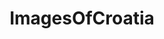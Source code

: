 ---
title: ImagesOfCroatia
crosslinks:
- croatia
- pics
- EarthPorn
- europe
- imagesofnetwork
- funny
- itookapicture
- travel
- whatsthisplant
- CityPorn
- LargeImages
- whatsthisbug
- mildlyinteresting
- food
- waterporn
- PoliticalHumor
- SkyPorn
- ArchitecturePorn
- teslamotors
- AccidentalWesAnderson
---